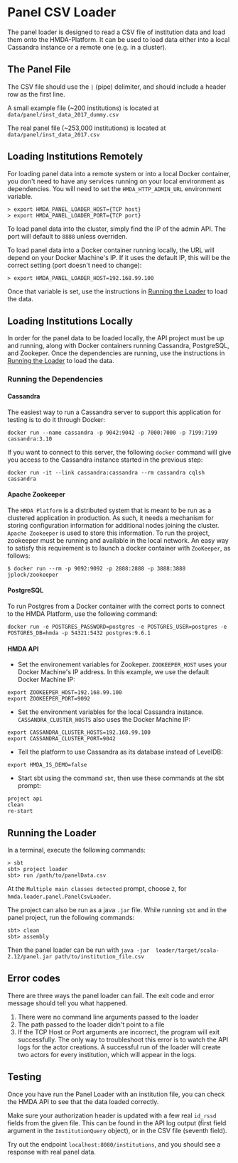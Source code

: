 # Panel CSV Loader

The panel loader is designed to read a CSV file of institution data and load them onto the HMDA-Platform. It can be used to load data either into a local Cassandra instance or a remote one (e.g. in a cluster).

## The Panel File

The CSV file should use the `|` (pipe) delimiter, and should include a header row as the first line.

A small example file (~200 institutions) is located at `data/panel/inst_data_2017_dummy.csv`

The real panel file (~253,000 institutions) is located at `data/panel/inst_data_2017.csv`


## Loading Institutions Remotely

For loading panel data into a remote system or into a local Docker container, you don't need to have any services running on your local environment as dependencies. You will need to set the `HMDA_HTTP_ADMIN_URL` environment variable.

```shell
> export HMDA_PANEL_LOADER_HOST={TCP host}
> export HMDA_PANEL_LOADER_PORT={TCP port}
```

To load panel data into the cluster, simply find the IP of the admin API.  The port will default to `8888` unless overriden.

To load panel data into a Docker container running locally, the URL will depend on your Docker Machine's IP. If it uses the default IP, this will be the correct setting (port doesn't need to change):
```shell
> export HMDA_PANEL_LOADER_HOST=192.168.99.100
```

Once that variable is set, use the instructions in [Running the Loader](#running-the-loader) to load the data.


## Loading Institutions Locally

In order for the panel data to be loaded locally, the API project must be up and running, along with Docker containers running Cassandra, PostgreSQL, and Zookeper. Once the dependencies are running, use the instructions in [Running the Loader](#running-the-loader) to load the data.

### Running the Dependencies

#### Cassandra

The easiest way to run a Cassandra server to support this application for testing is to do it through Docker:

```shell
docker run --name cassandra -p 9042:9042 -p 7000:7000 -p 7199:7199 cassandra:3.10
```

If you want to connect to this server, the following `docker` command will give you access to the Cassandra instance started in the previous step:

```shell
docker run -it --link cassandra:cassandra --rm cassandra cqlsh cassandra
```

#### Apache Zookeeper

The `HMDA Platform` is a distributed system that is meant to be run as a clustered application in production.
As such, it needs a mechanism for storing configuration information for additional nodes joining the cluster.
`Apache Zookeeper` is used to store this information. To run the project, zookeeper must be running and available in the local network.
An easy way to satisfy this requirement is to launch a docker container with `ZooKeeper`, as follows:

```shell
$ docker run --rm -p 9092:9092 -p 2888:2888 -p 3888:3888 jplock/zookeeper
```

#### PostgreSQL

To run Postgres from a Docker container with the correct ports to connect to the HMDA Platform, use the following command:

```shell
docker run -e POSTGRES_PASSWORD=postgres -e POSTGRES_USER=postgres -e POSTGRES_DB=hmda -p 54321:5432 postgres:9.6.1
```

#### HMDA API

* Set the environement variables for Zookeper. `ZOOKEEPER_HOST` uses your Docker Machine's IP address. In this example, we use the default Docker Machine IP:

```shell
export ZOOKEEPER_HOST=192.168.99.100
export ZOOKEEPER_PORT=9092
```

* Set the environment variables for the local Cassandra instance. `CASSANDRA_CLUSTER_HOSTS` also uses the Docker Machine IP:

```shell
export CASSANDRA_CLUSTER_HOSTS=192.168.99.100
export CASSANDRA_CLUSTER_PORT=9042
```

* Tell the platform to use Cassandra as its database instead of LevelDB:

```shell
export HMDA_IS_DEMO=false
```

* Start sbt using the command `sbt`, then use these commands at the sbt prompt:

```shell
project api
clean
re-start
```

## Running the Loader

In a terminal, execute the following commands:

```shell
> sbt
sbt> project loader
sbt> run /path/to/panelData.csv
```

At the `Multiple main classes detected` prompt, choose `2`, for `hmda.loader.panel.PanelCsvLoader`.

The project can also be run as a java `.jar` file.  While running `sbt` and in the panel project, run the following commands:
```shell
sbt> clean
sbt> assembly
```
Then the panel loader can be run with `java -jar  loader/target/scala-2.12/panel.jar path/to/institution_file.csv`


## Error codes
There are three ways the panel loader can fail.  The exit code and error message should tell you what happened.

1. There were no command line arguments passed to the loader
2. The path passed to the loader didn't point to a file
3. If the TCP Host or Port arguments are incorrect, the program will exit successfully.  The only way to troubleshoot this error is to watch the API logs for the actor creations.  A successful run of the loader will create two actors for every institution, which will appear in the logs.

## Testing

Once you have run the Panel Loader with an institution file, you can check the HMDA API to see that the data loaded correctly.

Make sure your authorization header is updated with a few real `id_rssd` fields from the given file.  This can be found in the API log output (first field argument in the `InstitutionQuery` object), or in the CSV file (seventh field).

Try out the endpoint `localhost:8080/institutions`, and you should see a response with real panel data.
